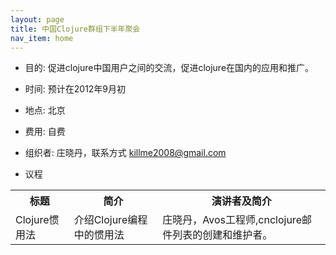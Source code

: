 ```yaml
---
layout: page
title: 中国Clojure群组下半年聚会
nav_item: home
---
```


 * 目的: 促进clojure中国用户之间的交流，促进clojure在国内的应用和推广。
 
 * 时间: 预计在2012年9月初
 
 * 地点: 北京
 
 * 费用: 自费
 
 * 组织者: 庄晓丹，联系方式 killme2008@gmail.com
 
 * 议程
 
<table>
  <tr>
     <th>标题</th>
	 <th>简介</th>
	 <th>演讲者及简介</th>
  </tr>
  <tr>
     <td>Clojure惯用法</td>
	 <td>介绍Clojure编程中的惯用法</td>
	 <td>庄晓丹，Avos工程师,cnclojure邮件列表的创建和维护者。</td>
  </tr>
</table>





